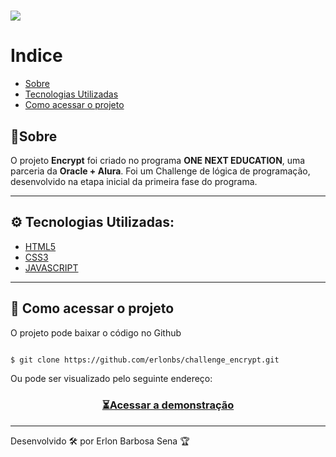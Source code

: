 <h1 align=""center>
  <img src="../Challenge/images/encrypt.gif">
</h1>

# Indice

- [Sobre](#-Sobre)
- [Tecnologias Utilizadas](#-Tecnologias-Ultilizadas)
- [Como acessar o projeto](#-Como-acessar-o-projeto)

## 📝Sobre

O projeto **Encrypt** foi criado no programa **ONE NEXT EDUCATION**, uma parceria da **Oracle + Alura**. Foi um Challenge de lógica de programação, desenvolvido na etapa inicial da primeira fase do programa.

---

## ⚙ Tecnologias Utilizadas:

- [HTML5](https://www.alura.com.br/cursos-online-front-end/html-css)
- [CSS3](https://www.alura.com.br/formacao-html-e-css)
- [JAVASCRIPT](https://www.alura.com.br/cursos-online-front-end/javascript)

---

## 📂 Como acessar o projeto

O projeto pode baixar o código no Github

```bash

$ git clone https://github.com/erlonbs/challenge_encrypt.git

```

Ou pode ser visualizado pelo seguinte endereço:

<h3 align="center">

<a href="https://erlonbs.github.io/challenge_encrypt/">⏳Acessar a demonstração</a>

</h3>

---

Desenvolvido 🛠 por Erlon Barbosa Sena 🏆
